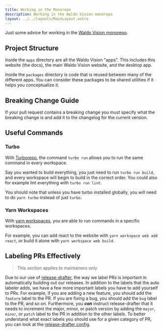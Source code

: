 ```yaml
---
title: Working in the Monorepo
description: Working in the Waldo Vision monorepo
layout: ../../layouts/MainLayout.astro
---
```


Just some advice for working in the [Waldo Vision monorepo](https://github.com/waldo-vision/waldo).

## Project Structure

Inside the `apps` directory are all the Waldo Vision "apps". This includes this website (the docs), the main Waldo Vision website, and the desktop app.

Inside the `packages` directory is code that is reused between many of the different apps. You can consider these packages to be shared utilities if it helps you conceptualize it.

## Breaking Change Guide

If your pull request contains a breaking change you must specify what the breaking change is and add it to the changelog for the current version.

## Useful Commands

### Turbo

With [Turborepo](https://turbo.build/repo/docs/reference/command-line-reference), the command `turbo run` allows you to run the same command in every workspace.

Say you wanted to build everything, you just need to run `turbo run build`, and every workspace will begin to build in the correct order.
You could also for example lint everything with `turbo run lint`.

You should note that unless you have turbo installed globally, you will need to do `yarn turbo` instead of just `turbo`.

### Yarn Workspaces

With [yarn workspaces](https://yarnpkg.com/cli/workspace), you are able to run commands in a specific workspaces.

For example, you can add react to the website with `yarn workspace web add react`, or build it alone with `yarn workspace web build`.

## Labeling PRs Effectively

> This section applies to maintainers only

Due to our use of [release-drafter](https://github.com/release-drafter/release-drafter), the way we label PRs is important in automatically building out our releases. In addition to the labels that the auto labeler adds, we have a few more important labels you have to add yourself to PRs. For example, if you are adding a new feature, you should add the `feature` label to the PR. If you are fixing a bug, you should add the `bug` label to the PR, and so on. Furthermore, you **_can_** instruct release-drafter that it needs to increment the major, minor, or patch version by adding the `major`, `minor`, or `patch` label to the PR in addition to the other labels. To better understand what exact labels you should use for a given category of PR, you can look at the [release-drafter config](https://github.com/waldo-vision/waldo/blob/master/.github/release-drafter.yml).
